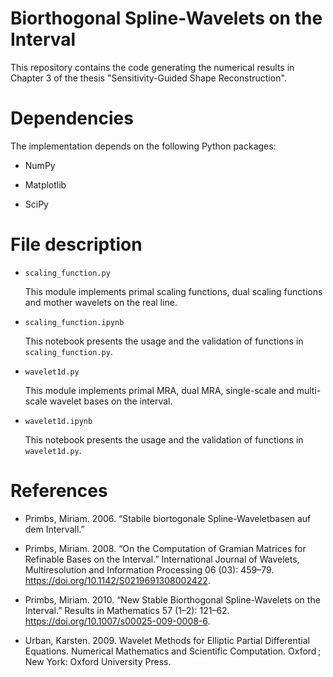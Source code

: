 # Biorthogonal Spline-Wavelets on the Interval

This repository contains the code generating the numerical results in Chapter 3 of the thesis "Sensitivity-Guided Shape Reconstruction".

# Dependencies

The implementation depends on the following Python packages:

- NumPy

- Matplotlib

- SciPy

# File description

- `scaling_function.py`

    This module implements primal scaling functions, dual scaling functions and mother wavelets on the real line.

- `scaling_function.ipynb`

    This notebook presents the usage and the validation of functions in `scaling_function.py`.

- `wavelet1d.py`

    This module implements primal MRA, dual MRA, single-scale and multi-scale wavelet bases on the interval.

- `wavelet1d.ipynb`

    This notebook presents the usage and the validation of functions in `wavelet1d.py`.

# References

- Primbs, Miriam. 2006. “Stabile biortogonale Spline-Waveletbasen auf dem Intervall.”

- Primbs, Miriam. 2008. “On the Computation of Gramian Matrices for Refinable Bases on the Interval.” International Journal of Wavelets, Multiresolution and Information Processing 06 (03): 459–79. https://doi.org/10.1142/S0219691308002422.

- Primbs, Miriam. 2010. “New Stable Biorthogonal Spline-Wavelets on the Interval.” Results in Mathematics 57 (1–2): 121–62. https://doi.org/10.1007/s00025-009-0008-6.

- Urban, Karsten. 2009. Wavelet Methods for Elliptic Partial Differential Equations. Numerical Mathematics and Scientific Computation. Oxford ; New York: Oxford University Press.